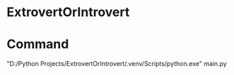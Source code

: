 # ExtrovertOrIntrovert


# Command
"D:/Python Projects/ExtrovertOrIntrovert/.venv/Scripts/python.exe" main.py